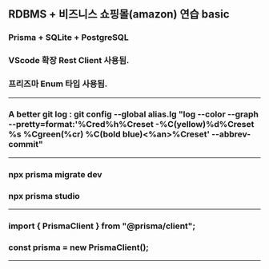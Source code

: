 ## RDBMS + 비즈니스 쇼핑몰(amazon) 연습 basic

### Prisma + SQLite + PostgreSQL

### VScode 확장 Rest Client 사용됨.

### 프리즈마 Enum 타입 사용됨.

---

### A better git log : git config --global alias.lg "log --color --graph --pretty=format:'%Cred%h%Creset -%C(yellow)%d%Creset %s %Cgreen(%cr) %C(bold blue)<%an>%Creset' --abbrev-commit"

---

### npx prisma migrate dev

### npx prisma studio

---

### import { PrismaClient } from "@prisma/client";

### const prisma = new PrismaClient();

---
